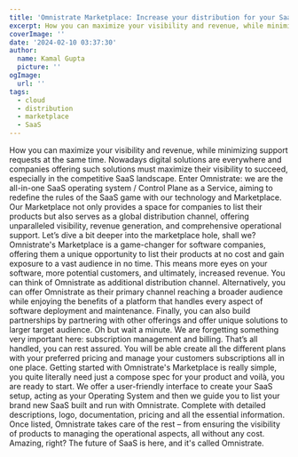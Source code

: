 ```yaml
---
title: 'Omnistrate Marketplace: Increase your distribution for your SaaS'
excerpt: How you can maximize your visibility and revenue, while minimizing support requests at the same time.
coverImage: ''
date: '2024-02-10 03:37:30'
author:
  name: Kamal Gupta
  picture: ''
ogImage:
  url: ''
tags:
  - cloud
  - distribution
  - marketplace
  - SaaS
---
```


How you can maximize your visibility and revenue, while minimizing support requests at the same time. Nowadays digital solutions are everywhere and companies offering such solutions must maximize their visibility to succeed, especially in the competitive SaaS landscape. Enter Omnistrate: we are the all-in-one SaaS operating system / Control Plane as a Service, aiming to redefine the rules of the SaaS game with our technology and Marketplace. Our Marketplace not only provides a space for companies to list their products but also serves as a global distribution channel, offering unparalleled visibility, revenue generation, and comprehensive operational support. Let’s dive a bit deeper into the marketplace hole, shall we? Omnistrate's Marketplace is a game-changer for software companies, offering them a unique opportunity to list their products at no cost and gain exposure to a vast audience in no time. This means more eyes on your software, more potential customers, and ultimately, increased revenue. You can think of Omnistrate as additional distribution channel. Alternatively, you can offer Omnistrate as their primary channel reaching a broader audience while enjoying the benefits of a platform that handles every aspect of software deployment and maintenance. Finally, you can also build partnerships by partnering with other offerings and offer unique solutions to larger target audience. Oh but wait a minute. We are forgetting something very important here: subscription management and billing. That’s all handled, you can rest assured. You will be able create all the different plans with your preferred pricing and manage your customers subscriptions all in one place. Getting started with Omnistrate's Marketplace is really simple, you quite literally need just a compose spec for your product and voilà, you are ready to start. We offer a user-friendly interface to create your SaaS setup, acting as your Operating System and then we guide you to list your brand new SaaS built and run with Omnistrate. Complete with detailed descriptions, logo, documentation, pricing and all the essential information. Once listed, Omnistrate takes care of the rest – from ensuring the visibility of products to managing the operational aspects, all without any cost. Amazing, right? The future of SaaS is here, and it's called Omnistrate.
